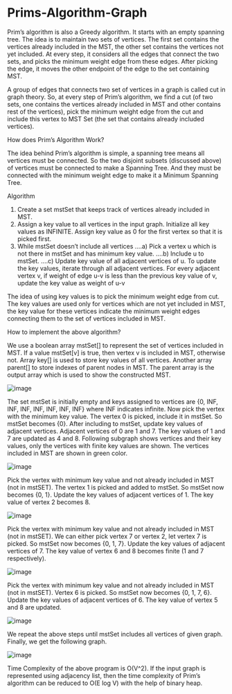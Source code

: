 # Prims-Algorithm-Graph

Prim’s algorithm is also a Greedy algorithm. It starts with an empty spanning tree. The idea is to maintain two sets of vertices. The first set contains the vertices already included in the MST, the other set contains the vertices not yet included. At every step, it considers all the edges that connect the two sets, and picks the minimum weight edge from these edges. After picking the edge, it moves the other endpoint of the edge to the set containing MST. 

A group of edges that connects two set of vertices in a graph is called cut in graph theory. So, at every step of Prim’s algorithm, we find a cut (of two sets, one contains the vertices already included in MST and other contains rest of the vertices), pick the minimum weight edge from the cut and include this vertex to MST Set (the set that contains already included vertices).

How does Prim’s Algorithm Work? 

The idea behind Prim’s algorithm is simple, a spanning tree means all vertices must be connected. So the two disjoint subsets (discussed above) of vertices must be connected to make a Spanning Tree. And they must be connected with the minimum weight edge to make it a Minimum Spanning Tree.

Algorithm 

1) Create a set mstSet that keeps track of vertices already included in MST. 
2) Assign a key value to all vertices in the input graph. Initialize all key values as INFINITE. Assign key value as 0 for the first vertex so that it is picked first. 
3) While mstSet doesn’t include all vertices 
….a) Pick a vertex u which is not there in mstSet and has minimum key value. 
….b) Include u to mstSet. 
….c) Update key value of all adjacent vertices of u. To update the key values, iterate through all adjacent vertices. For every adjacent vertex v, if weight of edge u-v is less than the previous key value of v, update the key value as weight of u-v

The idea of using key values is to pick the minimum weight edge from cut. The key values are used only for vertices which are not yet included in MST, the key value for these vertices indicate the minimum weight edges connecting them to the set of vertices included in MST. 

How to implement the above algorithm? 

We use a boolean array mstSet[] to represent the set of vertices included in MST. If a value mstSet[v] is true, then vertex v is included in MST, otherwise not. Array key[] is used to store key values of all vertices. Another array parent[] to store indexes of parent nodes in MST. The parent array is the output array which is used to show the constructed MST.

![image](https://user-images.githubusercontent.com/22562694/120124652-0325c800-c1d3-11eb-8c4d-15ab6d5987de.png)

The set mstSet is initially empty and keys assigned to vertices are {0, INF, INF, INF, INF, INF, INF, INF} where INF indicates infinite. Now pick the vertex with the minimum key value. The vertex 0 is picked, include it in mstSet. So mstSet becomes {0}. After including to mstSet, update key values of adjacent vertices. Adjacent vertices of 0 are 1 and 7. The key values of 1 and 7 are updated as 4 and 8. Following subgraph shows vertices and their key values, only the vertices with finite key values are shown. The vertices included in MST are shown in green color.

![image](https://user-images.githubusercontent.com/22562694/120124658-091ba900-c1d3-11eb-89f4-995edbf1bc1e.png)

Pick the vertex with minimum key value and not already included in MST (not in mstSET). The vertex 1 is picked and added to mstSet. So mstSet now becomes {0, 1}. Update the key values of adjacent vertices of 1. The key value of vertex 2 becomes 8.

![image](https://user-images.githubusercontent.com/22562694/120124675-1b95e280-c1d3-11eb-8a7f-b52f6d4c5dd2.png)

Pick the vertex with minimum key value and not already included in MST (not in mstSET). We can either pick vertex 7 or vertex 2, let vertex 7 is picked. So mstSet now becomes {0, 1, 7}. Update the key values of adjacent vertices of 7. The key value of vertex 6 and 8 becomes finite (1 and 7 respectively). 

![image](https://user-images.githubusercontent.com/22562694/120124687-29e3fe80-c1d3-11eb-9a1a-22cb6ad19db0.png)

Pick the vertex with minimum key value and not already included in MST (not in mstSET). Vertex 6 is picked. So mstSet now becomes {0, 1, 7, 6}. Update the key values of adjacent vertices of 6. The key value of vertex 5 and 8 are updated.

![image](https://user-images.githubusercontent.com/22562694/120124699-3700ed80-c1d3-11eb-8308-fdb6ebdb9e9c.png)

We repeat the above steps until mstSet includes all vertices of given graph. Finally, we get the following graph.

![image](https://user-images.githubusercontent.com/22562694/120124709-42541900-c1d3-11eb-97f7-92a04c429150.png)


Time Complexity of the above program is O(V^2). If the input graph is represented using adjacency list, then the time complexity of Prim’s algorithm can be reduced to O(E log V) with the help of binary heap.



